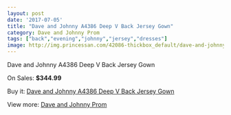 ```yaml
---
layout: post
date: '2017-07-05'
title: "Dave and Johnny A4386 Deep V Back Jersey Gown"
category: Dave and Johnny Prom
tags: ["back","evening","johnny","jersey","dresses"]
image: http://img.princessan.com/42086-thickbox_default/dave-and-johnny-a4386-deep-v-back-jersey-gown.jpg
---
```

Dave and Johnny A4386 Deep V Back Jersey Gown

On Sales: **$344.99**
<a href="https://www.princessan.com/en/dave-and-johnny-prom/19618-dave-and-johnny-a4386-deep-v-back-jersey-gown.html"><amp-img layout="responsive" width="600" height="600" src="//img.princessan.com/42086-thickbox_default/dave-and-johnny-a4386-deep-v-back-jersey-gown.jpg" alt="Dave and Johnny A4386 Deep V Back Jersey Gown 0" /></a>
<a href="https://www.princessan.com/en/dave-and-johnny-prom/19618-dave-and-johnny-a4386-deep-v-back-jersey-gown.html"><amp-img layout="responsive" width="600" height="600" src="//img.princessan.com/42087-thickbox_default/dave-and-johnny-a4386-deep-v-back-jersey-gown.jpg" alt="Dave and Johnny A4386 Deep V Back Jersey Gown 1" /></a>

Buy it: [Dave and Johnny A4386 Deep V Back Jersey Gown](https://www.princessan.com/en/dave-and-johnny-prom/19618-dave-and-johnny-a4386-deep-v-back-jersey-gown.html "Dave and Johnny A4386 Deep V Back Jersey Gown")

View more: [Dave and Johnny Prom](https://www.princessan.com/en/181-dave-and-johnny-prom "Dave and Johnny Prom")